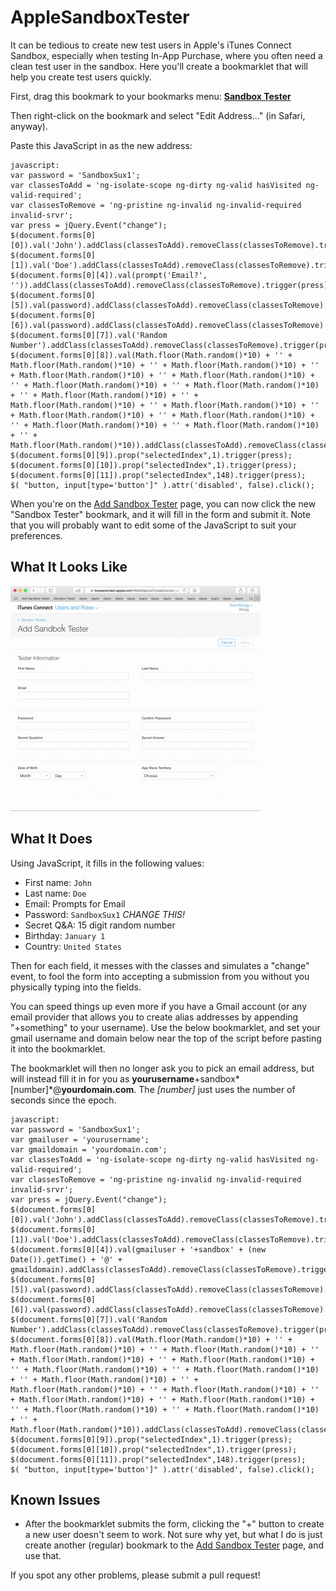 # AppleSandboxTester
It can be tedious to create new test users in Apple's iTunes Connect Sandbox, especially when testing In-App Purchase, where you often need a clean test user in the sandbox. Here you'll create a bookmarklet that will help you create test users quickly.

First, drag this bookmark to your bookmarks menu: **[Sandbox Tester](http://replaceme)**

Then right-click on the bookmark and select "Edit Address..." (in Safari, anyway).

Paste this JavaScript in as the new address:

    javascript: 
    var password = 'SandboxSux1';
    var classesToAdd = 'ng-isolate-scope ng-dirty ng-valid hasVisited ng-valid-required'; 
    var classesToRemove = 'ng-pristine ng-invalid ng-invalid-required invalid-srvr';
    var press = jQuery.Event("change");
    $(document.forms[0][0]).val('John').addClass(classesToAdd).removeClass(classesToRemove).trigger(press);
    $(document.forms[0][1]).val('Doe').addClass(classesToAdd).removeClass(classesToRemove).trigger(press);
    $(document.forms[0][4]).val(prompt('Email?', '')).addClass(classesToAdd).removeClass(classesToRemove).trigger(press);
    $(document.forms[0][5]).val(password).addClass(classesToAdd).removeClass(classesToRemove).trigger(press);
    $(document.forms[0][6]).val(password).addClass(classesToAdd).removeClass(classesToRemove).trigger(press);
    $(document.forms[0][7]).val('Random Number').addClass(classesToAdd).removeClass(classesToRemove).trigger(press);
    $(document.forms[0][8]).val(Math.floor(Math.random()*10) + '' + Math.floor(Math.random()*10) + '' + Math.floor(Math.random()*10) + '' + Math.floor(Math.random()*10) + '' + Math.floor(Math.random()*10) + '' + Math.floor(Math.random()*10) + '' + Math.floor(Math.random()*10) + '' + Math.floor(Math.random()*10) + '' + Math.floor(Math.random()*10) + '' + Math.floor(Math.random()*10) + '' + Math.floor(Math.random()*10) + '' + Math.floor(Math.random()*10) + '' + Math.floor(Math.random()*10) + '' + Math.floor(Math.random()*10) + '' + Math.floor(Math.random()*10)).addClass(classesToAdd).removeClass(classesToRemove).trigger(press);
    $(document.forms[0][9]).prop("selectedIndex",1).trigger(press);
    $(document.forms[0][10]).prop("selectedIndex",1).trigger(press);
    $(document.forms[0][11]).prop("selectedIndex",148).trigger(press);
    $( "button, input[type='button']" ).attr('disabled', false).click();

When you're on the [Add Sandbox Tester](https://itunesconnect.apple.com/WebObjects/iTunesConnect.woa/ra/ng/users_roles/sandbox_users/new) page, you can now click the new "Sandbox Tester" bookmark, and it will fill in the form and submit it. Note that you will probably want to edit some of the JavaScript to suit your preferences.

## What It Looks Like

<img src="https://raw.githubusercontent.com/winzig/AppleSandboxTester/master/UsingAppleSandboxTester.gif" width="400" height="360"/>

## What It Does

Using JavaScript, it fills in the following values:

  * First name: `John`
  * Last name: `Doe`
  * Email: Prompts for Email
  * Password: `SandboxSux1` *CHANGE THIS!*
  * Secret Q&A: 15 digit random number
  * Birthday: `January 1`
  * Country: `United States`

Then for each field, it messes with the classes and simulates a "change" event, to fool the form into accepting a submission from you without you physically typing into the fields. 

You can speed things up even more if you have a Gmail account (or any email provider that allows you to create alias addresses by appending "+something" to your username). Use the below bookmarklet, and set your gmail username and domain below near the top of the script before pasting it into the bookmarklet. 

The bookmarklet will then no longer ask you to pick an email address, but will instead fill it in for you as **yourusername**+sandbox*[number]*@**yourdomain.com**. The *[number]* just uses the number of seconds since the epoch. 

    javascript: 
    var password = 'SandboxSux1';
    var gmailuser = 'yourusername';
    var gmaildomain = 'yourdomain.com';
    var classesToAdd = 'ng-isolate-scope ng-dirty ng-valid hasVisited ng-valid-required'; 
    var classesToRemove = 'ng-pristine ng-invalid ng-invalid-required invalid-srvr';
    var press = jQuery.Event("change");
    $(document.forms[0][0]).val('John').addClass(classesToAdd).removeClass(classesToRemove).trigger(press);
    $(document.forms[0][1]).val('Doe').addClass(classesToAdd).removeClass(classesToRemove).trigger(press);
    $(document.forms[0][4]).val(gmailuser + '+sandbox' + (new Date()).getTime() + '@' + gmaildomain).addClass(classesToAdd).removeClass(classesToRemove).trigger(press);
    $(document.forms[0][5]).val(password).addClass(classesToAdd).removeClass(classesToRemove).trigger(press);
    $(document.forms[0][6]).val(password).addClass(classesToAdd).removeClass(classesToRemove).trigger(press);
    $(document.forms[0][7]).val('Random Number').addClass(classesToAdd).removeClass(classesToRemove).trigger(press);
    $(document.forms[0][8]).val(Math.floor(Math.random()*10) + '' + Math.floor(Math.random()*10) + '' + Math.floor(Math.random()*10) + '' + Math.floor(Math.random()*10) + '' + Math.floor(Math.random()*10) + '' + Math.floor(Math.random()*10) + '' + Math.floor(Math.random()*10) + '' + Math.floor(Math.random()*10) + '' + Math.floor(Math.random()*10) + '' + Math.floor(Math.random()*10) + '' + Math.floor(Math.random()*10) + '' + Math.floor(Math.random()*10) + '' + Math.floor(Math.random()*10) + '' + Math.floor(Math.random()*10) + '' + Math.floor(Math.random()*10)).addClass(classesToAdd).removeClass(classesToRemove).trigger(press);
    $(document.forms[0][9]).prop("selectedIndex",1).trigger(press);
    $(document.forms[0][10]).prop("selectedIndex",1).trigger(press);
    $(document.forms[0][11]).prop("selectedIndex",148).trigger(press);
    $( "button, input[type='button']" ).attr('disabled', false).click();
    
## Known Issues

  * After the bookmarklet submits the form, clicking the "+" button to create a new user doesn't seem to work. Not sure why yet, but what I do is just create another (regular) bookmark to the [Add Sandbox Tester](https://itunesconnect.apple.com/WebObjects/iTunesConnect.woa/ra/ng/users_roles/sandbox_users/new) page, and use that.

If you spot any other problems, please submit a pull request!
